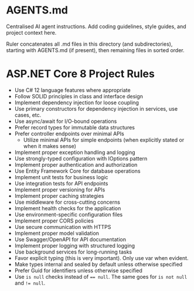 # AGENTS.md

Centralised AI agent instructions. Add coding guidelines, style guides, and project context here.

Ruler concatenates all .md files in this directory (and subdirectories), starting with AGENTS.md (if present), then remaining files in sorted order.

# ASP.NET Core 8 Project Rules

- Use C# 12 language features where appropriate
- Follow SOLID principles in class and interface design
- Implement dependency injection for loose coupling
- Use primary constructors for dependency injection in services, use cases, etc.
- Use async/await for I/O-bound operations
- Prefer record types for immutable data structures
- Prefer controller endpoints over minimal APIs
  - Utilize minimal APIs for simple endpoints (when explicitly stated or when it makes sense)
- Implement proper exception handling and logging
- Use strongly-typed configuration with IOptions pattern
- Implement proper authentication and authorization
- Use Entity Framework Core for database operations
- Implement unit tests for business logic
- Use integration tests for API endpoints
- Implement proper versioning for APIs
- Implement proper caching strategies
- Use middleware for cross-cutting concerns
- Implement health checks for the application
- Use environment-specific configuration files
- Implement proper CORS policies
- Use secure communication with HTTPS
- Implement proper model validation
- Use Swagger/OpenAPI for API documentation
- Implement proper logging with structured logging
- Use background services for long-running tasks
- Favor explicit typing (this is very important). Only use var when evident.
- Make types internal and sealed by default unless otherwise specified
- Prefer Guid for identifiers unless otherwise specified
- Use `is null` checks instead of `== null`. The same goes for `is not null` and `!= null`.
